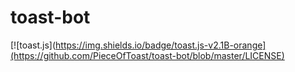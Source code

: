 # toast-bot
[![toast.js](https://img.shields.io/badge/toast.js-v2.1B-orange](https://github.com/PieceOfToast/toast-bot/blob/master/LICENSE)

